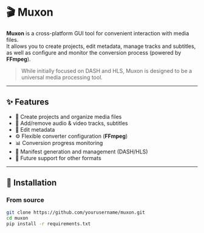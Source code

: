# 🎬 Muxon

**Muxon** is a cross-platform GUI tool for convenient interaction with media files.  
It allows you to create projects, edit metadata, manage tracks and subtitles, as well as configure and monitor the conversion process (powered by **FFmpeg**).  

> While initially focused on DASH and HLS, Muxon is designed to be a universal media processing tool.

---

## ✨ Features

- 📂 Create projects and organize media files  
- 🎵 Add/remove audio & video tracks, subtitles  
- 📝 Edit metadata  
- ⚙️ Flexible converter configuration (**FFmpeg**)  
- 📊 Conversion progress monitoring  
- 🧩 Manifest generation and management (DASH/HLS)  
- 🔮 Future support for other formats  

---

## 🚀 Installation

### From source
```bash
git clone https://github.com/yourusername/muxon.git
cd muxon
pip install -r requirements.txt